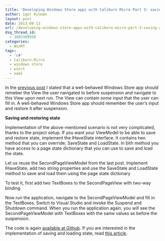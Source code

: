```yaml
---
title: 'Developing Windows Store apps with Caliburn Micro Part 3: saving and restoring state'
author: Igor Kulman
layout: post
date: 2013-08-13
url: /developing-windows-store-apps-with-caliburn-micro-part-3-saving-and-restoring-state/
dsq_thread_id:
  - 1603309958
categories:
  - WinRT
tags:
  - 'c#'
  - Caliburn.Micro
  - windows store
  - winrt
  - xaml
---
```

In the [previous post][1] I stated that a well-behaved Windows Store app should remeber the View the user navigated to before suspension and navigate to this View upon next run. The View can contain some input that the user can fill in. A well-behaved Windows Store app should remember the user&#8217;s input and restore it after suspension. 

**Saving and restoring state**

Implementation of the above-mentioned scenario is not very complicated, thanks to the project setup. If you want your ViewModel to be able to save and restore state, implement the IHaveState interface. It contains two method that you can override; SaveState and LoadState. In bith method you have access to a page state dictionary that you can use to save and load the state. 

Let us reuse the SecondPageViewModel from the last post. Implement IHaveState, add two string properties and use the SaveState and LoadState method to save and load them using the page state dictionary

To test it, first add two TextBoxes to the SecondPageView with two-way binding

Now run the application, navigate to the SecondPageViewModel and fill in the TextBoxes. Switch to Visual Studio and invoke the Suspend and Shutdown command. When you run the application again, you will see the SecondPageViewModel with TextBoxes with the same values as before the suspension.

The code is again [available at Github][2]. If you are interested in the implementation of saving and loading state, read [this article][3].

 [1]: http://blog.kulman.sk/developing-windows-store-apps-with-caliburn-micro-part-2-navigation/ "Developing Windows Store apps with Caliburn Micro Part 2: navigation"
 [2]: https://github.com/igorkulman/CaliburnDemoWinRT
 [3]: http://nybbles.blogspot.cz/2013/02/winrt-caliburnmicro-and-ioc-part-3.html